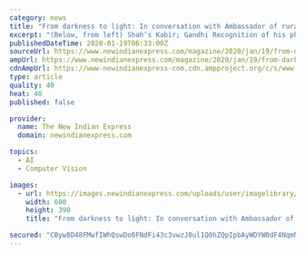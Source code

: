 ```yaml
---
category: news
title: "From darkness to light: In conversation with Ambassador of rural art Haku Shah"
excerpt: "(Below, from left) Shah’s Kabir; Gandhi Recognition of his philosophy came when Shah was invited by art historian ... Shah sought and found the harmonious relationship between object, technique and concept. The catalogue quotes him saying, “Simply because an object is common in the social sense, it does not mean that it is ordinary, not ..."
publishedDateTime: 2020-01-19T06:33:00Z
sourceUrl: https://www.newindianexpress.com/magazine/2020/jan/19/from-darkness-to-light-in-conversation-with-ambassador-of-rural-art-haku-shah-2090215.html
ampUrl: https://www.newindianexpress.com/magazine/2020/jan/19/from-darkness-to-light-in-conversation-with-ambassador-of-rural-art-haku-shah-2090215.amp
cdnAmpUrl: https://www-newindianexpress-com.cdn.ampproject.org/c/s/www.newindianexpress.com/magazine/2020/jan/19/from-darkness-to-light-in-conversation-with-ambassador-of-rural-art-haku-shah-2090215.amp
type: article
quality: 40
heat: 40
published: false

provider:
  name: The New Indian Express
  domain: newindianexpress.com

topics:
  - AI
  - Computer Vision

images:
  - url: https://images.newindianexpress.com/uploads/user/imagelibrary/2020/1/18/w600X390/Darkness.jpg
    width: 600
    height: 390
    title: "From darkness to light: In conversation with Ambassador of rural art Haku Shah"

secured: "CByw8D48FMwfIWhQswDo0FNdFi43c3vwzJ8ul1Q0hZQpIpbAyWDYW0dF4NqmNCTTDfCof8SrsTNz9CUTEJves7EOajQHxLCX4cQN+j3tullSPJCGlrU59ecqSyjSRHINyzNCtpZZWhQNdFybamAHWR4XHMKmGo8/Zv7NSx80A9C3E5uIxs1ECWVgoXxYekYJMhoAOzBGYB333gze8MrKq/UaReRPqAz0swVSKKUSMf28jN/T/srFz6hjv6v1LV942KXu4UOfS806l9uP4veQ2QAF6rRYfyg0n1mjiNi/HwQ=;RcaehlzRnwQp/OEmc4hjtQ=="
---
```


